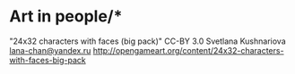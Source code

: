 Art in people/*
===============

"24x32 characters with faces (big pack)"
CC-BY 3.0
Svetlana Kushnariova <lana-chan@yandex.ru>
http://opengameart.org/content/24x32-characters-with-faces-big-pack
